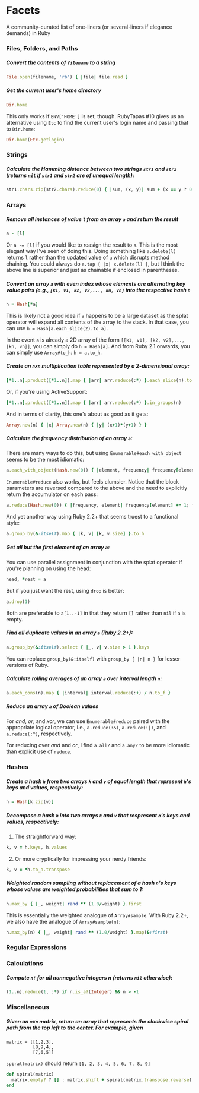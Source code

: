 Facets
======

A community-curated list of one-liners (or several-liners if elegance demands) in Ruby

### Files, Folders, and Paths

##### Convert the contents of `filename` to a string
```ruby
File.open(filename, 'rb') { |file| file.read }
```

##### Get the current user's home directory
```ruby
Dir.home
```

This only works if `ENV['HOME']` is set, though. RubyTapas #10 gives us an alternative using `Etc` to find the current user's login name and passing that to `Dir.home`:
```ruby
Dir.home(Etc.getlogin)
```

### Strings

##### Calculate the Hamming distance between two strings `str1` and `str2` (returns `nil` if `str1` and `str2` are of unequal length):
```ruby
str1.chars.zip(str2.chars).reduce(0) { |sum, (x, y)| sum + (x == y ? 0 : 1) } if str1.size == str2.size
```

### Arrays

##### Remove all instances of value `l` from an array `a` and return the result
```ruby
a - [l]
```

Or `a -= [l]` if you would like to reasign the result to `a`. This is the most elegant way I've seen of doing this. Doing something like `a.delete(l)` returns `l` rather than the updated value of `a` which disrupts method chaining. You could always do `a.tap { |x| x.delete(l) }`, but I think the above line is superior and just as chainable if enclosed in parentheses.

##### Convert an array `a` with even index whose elements are alternating key value pairs (e.g., `[k1, v1, k2, v2,..., kn, vn]` into the respective hash `h`
```ruby
h = Hash[*a]
```
This is likely not a good idea if `a` happens to be a large dataset as the splat operator will expand all contents of the array to the stack. In that case, you can use `h = Hash[a.each_slice(2).to_a]`.

In the event `a` is already a 2D array of the form `[[k1, v1], [k2, v2],..., [kn, vn]]`, you can simply do `h = Hash[a]`. And from Ruby 2.1 onwards, you can simply use `Array#to_h`: `h = a.to_h`.

##### Create an `n`x`n` multiplication table represented by a 2-dimensional array:
```ruby
[*1..n].product([*1..n]).map { |arr| arr.reduce(:*) }.each_slice(n).to_a
```
Or, if you're using ActiveSupport:
```ruby
[*1..n].product([*1..n]).map { |arr| arr.reduce(:*) }.in_groups(n)
```

And in terms of clarity, this one's about as good as it gets:
```ruby
Array.new(n) { |x| Array.new(n) { |y| (x+1)*(y+1) } }
```

##### Calculate the frequency distribution of an array `a`:

There are many ways to do this, but using `Enumerable#each_with_object` seems to be the most idiomatic:
```ruby
a.each_with_object(Hash.new(0)) { |element, frequency| frequency[element] += 1 }
```

`Enumerable#reduce` also works, but feels clumsier. Notice that the block parameters are reversed compared to the above and the need to explicitly return the accumulator on each pass:
```ruby
a.reduce(Hash.new(0)) { |frequency, element| frequency[element] += 1; frequency }
```

And yet another way using Ruby 2.2+ that seems truest to a functional style:
```ruby
a.group_by(&:itself).map { |k, v| [k, v.size] }.to_h
```

##### Get all but the first element of an array `a`:

You can use parallel assignment in conjunction with the splat operator if you're planning on using the head:
```ruby
head, *rest = a
```

But if you just want the rest, using `drop` is better:
```ruby
a.drop(1)
```

Both are preferable to `a[1..-1]` in that they return `[]` rather than `nil` if `a` is empty.

##### Find all duplicate values in an array `a` (Ruby 2.2+):
```ruby
a.group_by(&:itself).select { |_, v| v.size > 1 }.keys
```

You can replace `group_by(&:itself)` with `group_by { |n| n }` for lesser versions of Ruby.

##### Calculate rolling averages of an array `a` over interval length `n`:
```ruby
a.each_cons(n).map { |interval| interval.reduce(:+) / n.to_f }
```

##### Reduce an array `a` of Boolean values

For *and*, *or*, and *xor*, we can use `Enumerable#reduce` paired with the appropriate logical operator, i.e., `a.reduce(:&)`, `a.reduce(:|)`, and `a.reduce(:^)`, respectively.

For reducing over *and* and *or*, I find `a.all?` and `a.any?` to be more idiomatic than explicit use of `reduce`.

### Hashes

##### Create a hash `h` from two arrays `k` and `v` of equal length that represent `h`'s keys and values, respectively:
```ruby
h = Hash[k.zip(v)]
```
##### Decompose a hash `h` into two arrays `k` and `v` that respresent `h`'s keys and values, respectively:

1) The straightforward way:
```ruby
k, v = h.keys, h.values
```
2) Or more cryptically for impressing your nerdy friends:
```ruby
k, v = *h.to_a.transpose
```

##### Weighted random sampling without replacement of a hash `h`'s keys whose values are weighted probabilities that sum to 1:
```ruby
h.max_by { |_, weight| rand ** (1.0/weight) }.first
```

This is essentially the weighted analogue of `Array#sample`. With Ruby 2.2+, we also have the analogue of `Array#sample(n)`:
```ruby
h.max_by(n) { |_, weight| rand ** (1.0/weight) }.map(&:first)
```

### Regular Expressions

### Calculations

##### Compute `n!` for all nonnegative integers n (returns `nil` otherwise):

```ruby
(1..n).reduce(1, :*) if n.is_a?(Integer) && n > -1
```

### Miscellaneous

##### Given an `m`x`n` matrix, return an array that represents the clockwise spiral path from the top left to the center. For example, given

    matrix = [[1,2,3],
              [8,9,4],
              [7,6,5]]
              
`spiral(matrix)` should return `[1, 2, 3, 4, 5, 6, 7, 8, 9]`

```ruby
def spiral(matrix)
  matrix.empty? ? [] : matrix.shift + spiral(matrix.transpose.reverse)
end
```
